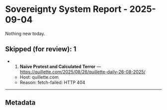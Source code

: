 # Sovereignty System Report - 2025-09-04

Nothing new today.

## Skipped (for review): 1

- 1. **Naive Protest and Calculated Terror** — https://quillette.com/2025/08/26/quillette-daily-26-08-2025/
  - Host: quillette.com
  - Reason: fetch-failed: HTTP 404

---

## Metadata
